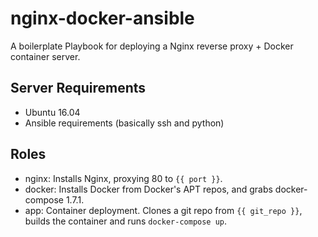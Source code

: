nginx-docker-ansible
====================

A boilerplate Playbook for deploying a Nginx reverse proxy + Docker container server.

Server Requirements
-------------------
- Ubuntu 16.04
- Ansible requirements (basically ssh and python)

Roles
-----
- nginx: Installs Nginx, proxying 80 to `{{ port }}`.
- docker: Installs Docker from Docker's APT repos, and grabs docker-compose 1.7.1.
- app: Container deployment. Clones a git repo from `{{ git_repo }}`, builds the container and runs `docker-compose up`.
